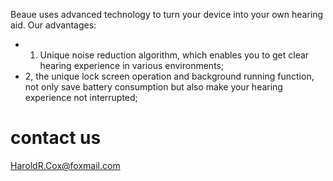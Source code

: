 Beaue uses advanced technology to turn your device into your own hearing aid.
Our advantages:
* 1. Unique noise reduction algorithm, which enables you to get clear hearing experience in various environments;
* 2, the unique lock screen operation and background running function, not only save battery consumption but also make your hearing experience not interrupted;

# contact us
HaroldR.Cox@foxmail.com
